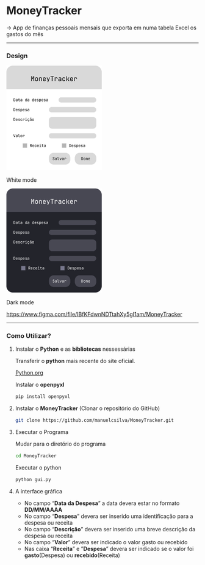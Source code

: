 # MoneyTracker

→ App de finanças pessoais mensais que exporta em numa tabela Excel os gastos do mês

---

### Design

<img src="assets/White_Mode.png" alt="White mode" width="250"/>
<p>White mode</p>
<img src="assets/Dark_Mode.png" alt="Dark mode" width="250"/>
<p>Dark mode</p>

https://www.figma.com/file/IBfKFdwnNDTtahXy5gI1am/MoneyTracker

---

### Como Utilizar?

1. Instalar o **Python** e as **bibliotecas** nessessárias
    
    Transferir o **python** mais recente do site oficial.
    
    [Python.org](http://python.org)
    
    Instalar o **openpyxl**
    
    ```bash
    pip install openpyxl
    ```
    
2. Instalar o **MoneyTracker** (Clonar o repositório do GitHub)
    
    ```bash
    git clone https://github.com/manuelcsilva/MoneyTracker.git
    ```
    
3. Executar o Programa
    
    Mudar para o diretório do programa
    
    ```bash
    cd MoneyTracker
    ```
    
    Executar o python
    
    ```bash
    python gui.py
    ```
    
4. A interface gráfica
    - No campo “**Data da Despesa**” a data devera estar no formato **DD/MM/AAAA**
    - No campo “**Despesa**” devera ser inserido uma identificação para a despesa ou receita
    - No campo “**Descrição**” devera ser inserido uma breve descrição da despesa ou receita
    - No campo “**Valor**” devera ser indicado o valor gasto ou recebido
    - Nas caixa “**Receita**” e ”**Despesa**” devera ser indicado se o valor foi **gasto**(Despesa) ou **recebido**(Receita)